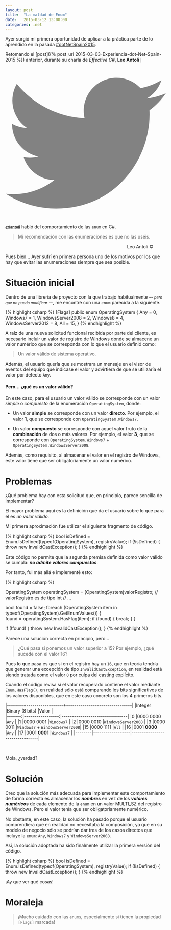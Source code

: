 ```yaml
---
layout: post
title:  "La maldad de Enum"
date:   2015-03-12 13:00:00
categories: .net
---
```

Ayer surgió mi primera oportunidad de aplicar a la práctica parte de lo aprendido en la pasada [#dotNetSpain2015](https://www.desarrollaconmicrosoft.com/dotnetspain2015).

Retomando el [post]({% post_url 2015-03-03-Experiencia-dot-Net-Spain-2015 %}) anterior, durante su charla de _Effective C#_, __Leo Antoli__ <small>| <a href="https://twitter.com/lantoli"><span class="icon  icon--twitter"><svg viewBox="0 0 16 16"><path fill="#828282" d="M15.969,3.058c-0.586,0.26-1.217,0.436-1.878,0.515c0.675-0.405,1.194-1.045,1.438-1.809c-0.632,0.375-1.332,0.647-2.076,0.793c-0.596-0.636-1.446-1.033-2.387-1.033c-1.806,0-3.27,1.464-3.27,3.27 c0,0.256,0.029,0.506,0.085,0.745C5.163,5.404,2.753,4.102,1.14,2.124C0.859,2.607,0.698,3.168,0.698,3.767 c0,1.134,0.577,2.135,1.455,2.722C1.616,6.472,1.112,6.325,0.671,6.08c0,0.014,0,0.027,0,0.041c0,1.584,1.127,2.906,2.623,3.206 C3.02,9.402,2.731,9.442,2.433,9.442c-0.211,0-0.416-0.021-0.615-0.059c0.416,1.299,1.624,2.245,3.055,2.271 c-1.119,0.877-2.529,1.4-4.061,1.4c-0.264,0-0.524-0.015-0.78-0.046c1.447,0.928,3.166,1.469,5.013,1.469 c6.015,0,9.304-4.983,9.304-9.304c0-0.142-0.003-0.283-0.009-0.423C14.976,4.29,15.531,3.714,15.969,3.058z"/></svg><span class="username"> __@lantoli__</span></span></a></small> habló del comportamiento de las `enum` en C#.

> Mi recomendación con las enumeraciones es que no las uséis.

<figure>    
    <figcaption style="text-align: right;">Leo Antoli &copy;</figcaption>
</figure>

Pues bien... Ayer sufrí en primera persona uno de los motivos por los que hay que evitar las enumeraciones siempre que sea posible.

# Situación inicial

Dentro de una librería de proyecto con la que trabajo habitualmente -- _<small>pero que no puedo modificar</small>_ --, me encontré con una `enum` parecida a la siguiente.

{% highlight csharp %}
[Flags]
public enum OperatingSystem
{
    Any = 0,
    Windows7 = 1,
    WindowsServer2008 = 2,
    Windows8 = 4,
    WindowsServer2012 = 8,
    All = 15,
}
{% endhighlight %}

A raíz de una nueva solicitud funcional recibida por parte del cliente, es necesario incluir un valor de registro de Windows donde se almacene un valor numérico que se corresponda con lo que el usuario definió como:

> Un valor válido de sistema operativo.

Además, el usuario quería que se mostrara un mensaje en el visor de eventos del equipo que indicase el valor y advirtiera de que se utilizaría el valor por defecto `Any`.

#### Pero... ¿qué es un valor válido?

En este caso, para el usuario un valor válido se corresponde con un valor _simple_ o _compuesto_ de la enumeración `OperatingSystem`, donde:

* Un valor __simple__ se corresponde con un valor __directo__. Por ejemplo, el valor __1__, que se corresponde con `OperatingSystem.Windows7`.

* Un valor __compuesto__ se corresponde con aquel valor fruto de la __combinación__ de dos o más valores. Por ejemplo, el valor __3__, que se corresponde con `OperatingSystem.Windows7` + `OperatingSystem.WindowsServer2008`.

Además, como requisito, al almacenar el valor en el registro de Windows, este valor tiene que ser obligatoriamente un valor numérico.

# Problemas

¿Qué problema hay con esta solicitud que, en principio, parece sencilla de implementar?

El mayor problema aquí es la definición que da el usuario sobre lo que para él es _un valor válido_.

Mi primera aproximación fue utilizar el siguiente fragmento de código.

{% highlight csharp %}
bool isDefined = Enum.IsDefined(typeof(OperatingSystem), registryValue);
if (!isDefined)
{
	throw new InvalidCastException();
}
{% endhighlight %}

Este código no permite que la segunda premisa definida como valor válido se cumpla: ***no admite valores compuestos***.

Por tanto, fui más allá e implementé esto:

{% highlight csharp %}

OperatingSystem operatingSystem = (OperatingSystem)valorRegistro; // valorRegistro es de tipo int
// ...

bool found = false;
foreach (OperatingSystem item in typeof(OperatingSystem).GetEnumValues())
{       
    found = operatingSystem.HasFlag(item);
    if (found)
    {
        break;
    }
}

if (!found)
{
    throw new InvalidCastException();
}
{% endhighlight %}

Parece una solución correcta en principio, pero...

> ¿Qué pasa si ponemos un valor superior a 15? Por ejemplo, ¿qué sucede con el valor 16?

Pues lo que pasa es que si en el registro hay un `16`, que en teoría tendría que generar una excepción de tipo `InvalidCastException`, en realidad está siendo tratada como el valor `0` por culpa del casting explícito.

Cuando el código revisa si el valor recuperado contiene el valor mediante `Enum.HasFlag()`, en realidad sólo está comparando los bits significativos de los valores disponibles, que en este caso concreto son los 4 primeros bits.

|--------+------------------+--------------------------------|
|Integer |Binary (8 bits)           |Valor			                 |  
|-------:|-----------------:|--------------------------------|
|0	     |0000 0000	        |`Any`                           |
|1	     |0000 0001	        |`Windows7`                      |
|2	     |0000 0010	        |`WindowsServer2008`             |
|3	     |0000 0011	        |`Windows7` + `WindowsServer2008`|
|15	     |0000 1111	        |`All`                           |
|16	     |0001 <strong>0000</strong>	        |`Any`       |
|17	     |0001 <strong>0001</strong>	        |`Windows7`  |
|--------|------------------|--------------------------------|

<br />

Mola, ¿verdad?

# Solución

Creo que la solución más adecuada para implementar este comportamiento de forma correcta es almacenar los ___nombres___ en vez de los ___valores numéricos___ de cada elemento de la `enum` en un valor MULTI_SZ del registro de Windows. Pero el valor tenía que ser obligatoriamente numérico.

No obstante, en este caso, la solución ha pasado porque el usuario comprendiera que en realidad no necesitaba la composición, ya que en su modelo de negocio sólo se podrían dar tres de los casos directos que incluye la `enum`: `Any`, `Windows7` y `WindowsServer2008`.

Así, la solución adoptada ha sido finalmente utilizar la primera versión del código.

{% highlight csharp %}
bool isDefined = Enum.IsDefined(typeof(OperatingSystem), registryValue);
if (!isDefined)
{
	throw new InvalidCastException();
}
{% endhighlight %}

¡Ay que ver qué cosas!

# Moraleja 

> ¡Mucho cuidado con las `enums`, especialmente si tienen la propiedad `[Flags]` marcada!


